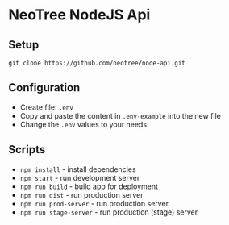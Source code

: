 # NeoTree NodeJS Api

## Setup

`git clone https://github.com/neotree/node-api.git`

## Configuration

- Create file: `.env`
- Copy and paste the content in `.env-example` into the new file 
- Change the `.env` values to your needs

## Scripts

* `npm install` - install dependencies
* `npm start` - run development server
* `npm run build` - build app for deployment
* `npm run dist` - run production server
* `npm run prod-server` - run production server
* `npm run stage-server` - run production (stage) server
